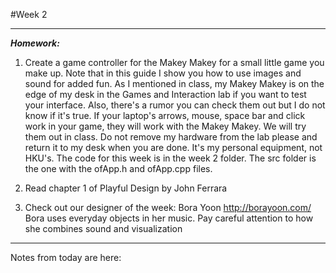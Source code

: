 #Week 2 

*****************************************************
***Homework:***

1. Create a game controller for the Makey Makey for a small little game you make up. Note that in this guide I show you how to use images and sound for added fun. As I mentioned in class, my Makey Makey is on the edge of my desk in the Games and Interaction lab if you want to test your interface. Also, there's a rumor you can check them out but I do not know if it's true. If your  laptop's arrows, mouse, space bar and click work in your game, they will work with the Makey Makey. We will try them out in class. Do not remove my hardware from the lab please and return it to my desk when you are done. It's my personal equipment, not HKU's. The code for this week is in the week 2 folder. The src folder is the one with the ofApp.h and ofApp.cpp files. 

2. Read chapter 1 of Playful Design by John Ferrara

3. Check out our designer of the week: Bora Yoon 
 <http://borayoon.com/> Bora uses everyday objects in her music. Pay careful attention to how she combines sound and visualization
*****************************************************

Notes from today are here: 








